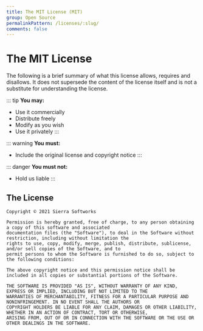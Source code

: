 ```yaml
---
title: The MIT License (MIT)
group: Open Source
permalinkPattern: /licenses/:slug/
comments: false
---
```


# The MIT License
The following is a brief summary of what this license allows, requires and disallows. It does not supersede
the content of the license itself and is not a substitute for understanding the license.

::: tip
**You may:**
- Use it commercially
- Distribute freely
- Modify as you wish
- Use it privately
:::

::: warning
**You must:**
- Include the original license and copyright notice
:::

::: danger
**You must not:**
- Hold us liable
:::

<!-- more -->

## The License

```
Copyright © 2021 Sierra Softworks

Permission is hereby granted, free of charge, to any person obtaining a copy of this software and associated
documentation files (the "Software"), to deal in the Software without restriction, including without limitation the
rights to use, copy, modify, merge, publish, distribute, sublicense, and/or sell copies of the Software, and to
permit persons to whom the Software is furnished to do so, subject to the following conditions:

The above copyright notice and this permission notice shall be included in all copies or substantial portions of the Software.

THE SOFTWARE IS PROVIDED "AS IS", WITHOUT WARRANTY OF ANY KIND, EXPRESS OR IMPLIED, INCLUDING BUT NOT LIMITED TO THE
WARRANTIES OF MERCHANTABILITY, FITNESS FOR A PARTICULAR PURPOSE AND NONINFRINGEMENT. IN NO EVENT SHALL THE AUTHORS OR
COPYRIGHT HOLDERS BE LIABLE FOR ANY CLAIM, DAMAGES OR OTHER LIABILITY, WHETHER IN AN ACTION OF CONTRACT, TORT OR OTHERWISE,
ARISING FROM, OUT OF OR IN CONNECTION WITH THE SOFTWARE OR THE USE OR OTHER DEALINGS IN THE SOFTWARE.
```